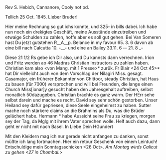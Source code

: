 Rev S. Hebich, Cannanore, Cooly not pd.

 Tellich 25 Oct. 1845.
Lieber Bruder!

Hier meine Rechnung so gut ichs konnte, und 325- in bills dabei. Ich habe nun noch ein drekigtes Geschäft, meine Ausstände einzutreiben und etwaige Schulden zu zahlen, hoffe aber es soll gut gehen. Bei Van Someren hast Du jetzt gutstehen
 R__A__p.
 Belance in my favour 65. 3. 6
 davon ab eine bill nach Calcutta 10. -__-
 und eine an Bailey 33.11. 6
 -- 21. 8 _-

Diese 21 1/2 Rs gebe ich Dir also, und Du kannsts dann verrechnen. Irion und Fritz werden ao 46 Madras Christian Instructors zu zahlen haben. 
Christian kam also <von Mang. mit 1 Presse>* zurük. Fr Blair <24 Oct 45>* hat Dir vielleicht auch von dem Vorschlag der Nilagiri Miss. gesagt. Casamajor, ein früherer Bekannter von Chittoor, steady Christian, hat Haus zu bauen (für 7000) versprochen und will bei Freunden, die lange einen Church Miss[ionar]y gesucht haben den Jahresgehalt auftreiben, selbst monatlich 50dazugeben. Christian brachte es ganz warm. Der HErr sehe selbst darein und mache es recht. David sey sehr schön gestorben. Unser Heiland sey dafür gepriesen, diese Seele eingeheimst zu haben. Sutter mache noch stärkere claims an die Brahmins als Du, was die Brüder gelächert habe. Hermann <Kaundinya>* habe Aussicht seine Frau zu kriegen, morgen sey der Tag, da Mglg mit ihrem Vater sprechen wolle. Helf auch dazu, dann geht er nicht mit nach Basel.
 In Liebe Dein HGundert

Mit den Kleidern mag ich nur gerade nicht anfangen zu danken, sonst müßte ich lang fortmachen. Hier ein retour Geschenk von einem Leintuch! Entschuldige mein Sonntagsschicken <26 Oct>*. Am Montag wirds Calicut zu gehen <27 in Chombal.>*

